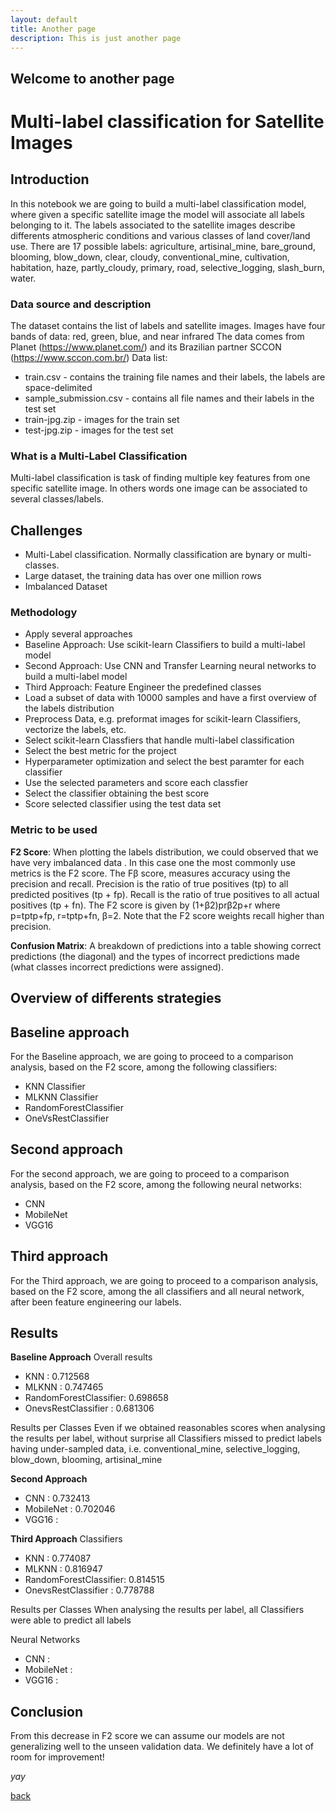 ```yaml
---
layout: default
title: Another page
description: This is just another page
---
```


## Welcome to another page
# Multi-label classification for Satellite Images

## Introduction
In this notebook we are going to build a multi-label classification model, where given a specific satellite image the model will associate all labels belonging to it. The labels associated to the satellite images describe differents atmospheric conditions and various classes of land cover/land use. 
There are 17 possible labels: agriculture, artisinal_mine, bare_ground, blooming, blow_down, clear, cloudy, conventional_mine, cultivation, habitation, haze, partly_cloudy, primary, road, selective_logging, slash_burn, water.

### Data source and description
The dataset contains the list of labels and satellite images. Images have four bands of data: red, green, blue, and near infrared
The data comes from Planet (https://www.planet.com/) and its Brazilian partner SCCON (https://www.sccon.com.br/)
Data list:
-  train.csv - contains the training file names and their labels, the labels are space-delimited
-  sample_submission.csv - contains all file names and their labels in the test set
-  train-jpg.zip - images for the train set
-  test-jpg.zip - images for the test set

### What is a Multi-Label Classification
Multi-label classification is task of finding multiple key features from one specific satellite image. In others words one image can be associated to several classes/labels.

## Challenges
- Multi-Label classification. Normally classification are bynary or multi-classes.
- Large dataset, the training data has over one million rows 
- Imbalanced Dataset

### Methodology 
-  Apply several approaches
  - Baseline Approach: Use scikit-learn Classifiers to build a multi-label model 
  - Second Approach: Use CNN and Transfer Learning neural networks to build a multi-label model 
  - Third Approach: Feature Engineer the predefined classes
-  Load a subset of data with 10000 samples and have a first overview of the labels distribution
-  Preprocess Data, e.g. preformat images for scikit-learn Classifiers, vectorize the labels, etc.
-  Select scikit-learn Classfiers that handle multi-label classification
-  Select the best metric for the project
-  Hyperparameter optimization and select the best paramter for each classifier 
-  Use the selected parameters and score each classfier
-  Select the classifier obtaining the best score
-  Score selected classifier using the test data set

### Metric to be used
**F2 Score**: When plotting the labels distribution, we could observed that we have very imbalanced data
. In this case one the most commonly use metrics is  the F2 score. The Fβ score, measures accuracy using the precision and recall. Precision is the ratio of true positives (tp) to all predicted positives (tp + fp). Recall is the ratio of true positives to all actual positives (tp + fn). The F2 score is given by (1+β2)prβ2p+r  where  p=tptp+fp,  r=tptp+fn, β=2. Note that the F2 score weights recall higher than precision.

**Confusion Matrix**: A breakdown of predictions into a table showing correct predictions (the diagonal) and the types of incorrect predictions made (what classes incorrect predictions were assigned).

## Overview of differents strategies
## Baseline approach
For the Baseline approach, we are going to proceed to a comparison analysis, based on the F2 score, among the following classifiers:
  - KNN Classifier
  - MLKNN Classifier
  - RandomForestClassifier
  - OneVsRestClassifier
  
## Second approach
For the second approach, we are going to proceed to a comparison analysis, based on the F2 score, among the following neural networks:
- CNN
- MobileNet
- VGG16

## Third approach
For the Third approach, we are going to proceed to a comparison analysis, based on the F2 score, among the all classifiers and all neural network, after been feature engineering our labels.

## Results
**Baseline Approach** 
Overall results
- KNN                   : 0.712568
- MLKNN                 : 0.747465
- RandomForestClassifier: 0.698658
- OnevsRestClassifier   : 0.681306

Results per Classes
Even if we obtained reasonables scores when analysing the results per label, without surprise all Classifiers missed to predict labels having under-sampled data, i.e. conventional_mine, selective_logging, blow_down, blooming, artisinal_mine

**Second Approach**
- CNN                   : 0.732413
- MobileNet             : 0.702046
- VGG16                 : 

**Third Approach**
Classifiers
- KNN                   : 0.774087
- MLKNN                 : 0.816947
- RandomForestClassifier: 0.814515
- OnevsRestClassifier   : 0.778788

Results per Classes
When analysing the results per label, all Classifiers were able to predict all labels

Neural Networks
- CNN                   : 
- MobileNet             : 
- VGG16                 : 

## Conclusion
From this decrease in F2 score we can assume our models are not generalizing well to the unseen validation data. We definitely have a lot of room for improvement!

_yay_

[back](./)
